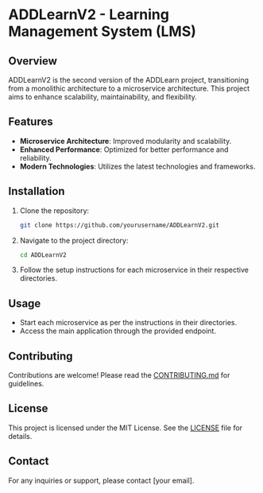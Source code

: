 # ADDLearnV2 - Learning Management System (LMS)

## Overview
ADDLearnV2 is the second version of the ADDLearn project, transitioning from a monolithic architecture to a microservice architecture. This project aims to enhance scalability, maintainability, and flexibility.

## Features
- **Microservice Architecture**: Improved modularity and scalability.
- **Enhanced Performance**: Optimized for better performance and reliability.
- **Modern Technologies**: Utilizes the latest technologies and frameworks.

## Installation
1. Clone the repository:
    ```sh
    git clone https://github.com/yourusername/ADDLearnV2.git
    ```
2. Navigate to the project directory:
    ```sh
    cd ADDLearnV2
    ```
3. Follow the setup instructions for each microservice in their respective directories.

## Usage
- Start each microservice as per the instructions in their directories.
- Access the main application through the provided endpoint.

## Contributing
Contributions are welcome! Please read the [CONTRIBUTING.md](CONTRIBUTING.md) for guidelines.

## License
This project is licensed under the MIT License. See the [LICENSE](LICENSE) file for details.

## Contact
For any inquiries or support, please contact [your email].

